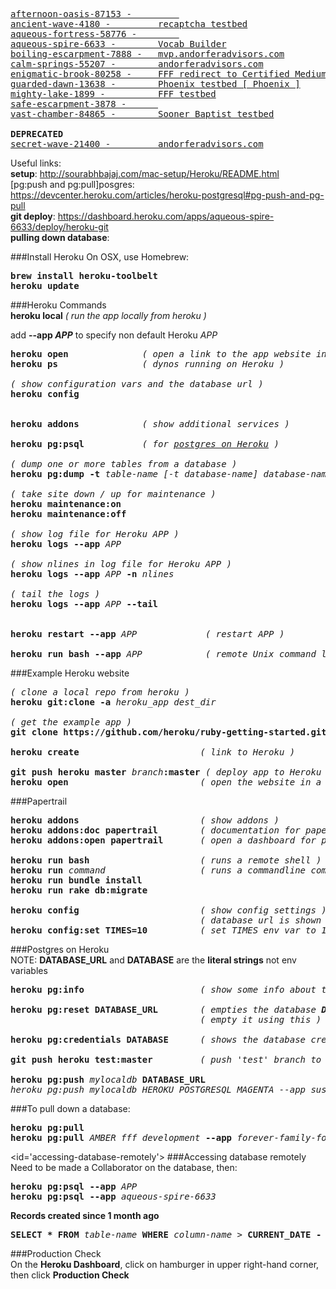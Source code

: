<pre>
<a href="https://afternoon-oasis-87153.herokuapp.com">afternoon-oasis-87153 -         </a>
<a href="https://ancient-wave-4180.herokuapp.com">ancient-wave-4180 -         recaptcha testbed</a>
<a href="https://aqueous-fortress-58776.herokuapp.com" target="_blank">aqueous-fortress-58776 -        </a>
<a href="https://aqueous-spire-6633.herokuapp.com" target="_blank">aqueous-spire-6633 -        Vocab Builder</a>
<a href="https://boiling-escarpment-7888.herokuapp.com" target="_blank">boiling-escarpment-7888 -   mvp.andorferadvisors.com</a>
<a href="https://calm-springs-55207.herokuapp.com" target="_blank">calm-springs-55207 -        andorferadvisors.com</a>
<a href="https://enigmatic-brook-80258.herokuapp.com" target="_blank">enigmatic-brook-80258 -     FFF redirect to Certified Mediums page [ PHP ]</a>
<a href="https://guarded-dawn-13638.herokuapp.com" target="_blank">guarded-dawn-13638 -        Phoenix testbed [ Phoenix ]</a>
<a href="https://mighty-lake-1899.herokuapp.com" target="_blank">mighty-lake-1899 -          FFF testbed</a>
<a href="https://safe-escarpment-3878.herokuapp.com" target="_blank">safe-escarpment-3878 -      </a>
<a href="https://vast-chamber-84865.herokuapp.com" target="_blank">vast-chamber-84865 -        Sooner Baptist testbed</a>

<b>DEPRECATED</b>
<a href="https://secret-wave-21400.herokuapp.com" target="_blank">secret-wave-21400 -         andorferadvisors.com</a>
</pre>

Useful links:  
<b>setup</b>: http://sourabhbajaj.com/mac-setup/Heroku/README.html  
[pg:push and pg:pull]posgres</b>: https://devcenter.heroku.com/articles/heroku-postgresql#pg-push-and-pg-pull  
**git deploy**: https://dashboard.heroku.com/apps/aqueous-spire-6633/deploy/heroku-git   
**pulling down database**: 


###Install Heroku
On OSX, use Homebrew:  
<pre>
<b>brew install heroku-toolbelt</b>
<b>heroku update</b>
</pre>

###Heroku Commands  
<b>heroku local</b>             <em>( run the app locally from heroku )</em>

add <b>--app <em>APP</em></b> to specify non default Heroku <em>APP</em>  
<pre>
<b>heroku open</b>              <em>( open a link to the app website in local browser )</em>
<b>heroku ps</b>                <em>( dynos running on Heroku )</em>

<em>( show configuration vars and the database url )</em>
<b>heroku config</b>            


<b>heroku addons</b>            <em>( show additional services )</em>

<b>heroku pg:psql</b>           <em>( for <a href="#accessing-database-remotely">postgres on Heroku</a> )</em>

<em>( dump one or more tables from a database )</em>
<b>heroku pg:dump -t</b> <em>table-name [-t database-name] database-name</em>

<em>( take site down / up for maintenance )</em>
<b>heroku maintenance:on</b>    
<b>heroku maintenance:off</b>

<em>( show log file for Heroku APP )</em>
<b>heroku logs --app</b> <em>APP</em> 

<em>( show nlines in log file for Heroku APP )</em>
<b>heroku logs --app</b> <em>APP</em> <b>-n</b> <em>nlines</em>  

<em>( tail the logs )</em>
<b>heroku logs --app</b> <em>APP</em> <b>--tail</b> 


<b>heroku restart --app</b> <em>APP</em>             <em>( restart APP )</em>

<b>heroku run bash --app</b> <em>APP</em>            <em>( remote Unix command line )</em>
</pre>
  
###Example Heroku website
<pre>
<em>( clone a local repo from heroku )</em>
<b>heroku git:clone -a</b> <em>heroku_app</em> <em>dest_dir</em>

<em>( get the example app )</em>
<b>git clone https://github.com/heroku/ruby-getting-started.git</b> 

<b>heroku create</b>                       <em>( link to Heroku )</em>

<b>git push heroku master</b> <em>branch</em><b>:master</b> <em>( deploy app to Heroku git )</em>
<b>heroku open</b>                         <em>( open the website in a local browser )</em>
</pre>

###Papertrail
<pre>
<b>heroku addons</b>                       <em>( show addons )</em>
<b>heroku addons:doc papertrail</b>        <em>( documentation for papertrail )</em>
<b>heroku addons:open papertrail</b>       <em>( open a dashboard for papertrail )</em>

<b>heroku run bash</b>                     <em>( runs a remote shell )</em>
<b>heroku run</b> <em>command</em>                  <em>( runs a commandline command )</em>
<b>heroku run bundle install</b>
<b>heroku run rake db:migrate</b>

<b>heroku config</b>                       <em>( show config settings )</em>
                                    <em>( database url is shown here )</em>
<b>heroku config:set TIMES=10</b>          <em>( set TIMES env var to 10 )</em>
</pre>

###Postgres on Heroku  
NOTE: <b>DATABASE_URL</b> and <b>DATABASE</b> are the <b>literal strings</b> not env variables  
<pre>
<b>heroku pg:info</b>                      <em>( show some info about the database )</em>

<b>heroku pg:reset DATABASE_URL</b>        <em>( empties the database <b>DO NOT DELETE THE DATABASE</b></em>
                                    <em>( empty it using this )</em>

<b>heroku pg:credentials DATABASE</b>      <em>( shows the database credentials: username, password)</em>

<b>git push heroku test:master</b>         <em>( push 'test' branch to 'master' on heroku )</em>

<b>heroku pg:push</b> <em>mylocaldb</em> <b>DATABASE_URL</b>
<em>heroku pg:push mylocaldb HEROKU_POSTGRESQL_MAGENTA --app sushi</em>
</pre>

###To pull down a database:
<pre>
<b>heroku pg:pull</b>
<b>heroku pg:pull</b> <em>AMBER fff_development</em> <b>--app</b> <em>forever-family-foundation</em>
</pre>

<id='accessing-database-remotely'>
###Accessing database remotely
Need to be made a Collaborator on the database, then:  
<pre>
<b>heroku pg:psql --app</b> <em>APP</em>  
<b>heroku pg:psql --app</b> <em>aqueous-spire-6633</em>
</pre>
**Records created since 1 month ago**  
<pre>
<b>SELECT * FROM</b> <em>table-name</em> <b>WHERE</b> <em>column-name</em> > <b>CURRENT_DATE - INTERVAL '1 month';</b>
</pre>
###Production Check  
On the **Heroku  Dashboard**, click on hamburger in upper right-hand corner, then click **Production Check**
